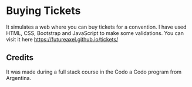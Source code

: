# Buying Tickets

It simulates a web where you can buy tickets for a convention. I have used HTML, CSS, Bootstrap and JavaScript to make some validations. 
You can visit it here https://futureaxel.github.io/tickets/

## Credits

It was made during a full stack course in the Codo a Codo program from Argentina.
